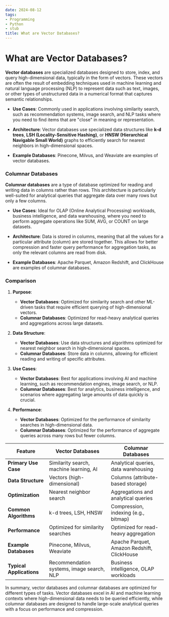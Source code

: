 ```yaml
---
date: 2024-08-12
tags:
- Programming
- Python
- stub
title: What are Vector Databases?
---
```


# What are Vector Databases?

**Vector databases** are specialized databases designed to store, index, and query high-dimensional data, typically in the form of vectors. These vectors are often the result of embedding techniques used in machine learning and natural language processing (NLP) to represent data such as text, images, or other types of unstructured data in a numerical format that captures semantic relationships.

- **Use Cases**: Commonly used in applications involving similarity search, such as recommendation systems, image search, and NLP tasks where you need to find items that are "close" in meaning or representation.

- **Architecture**: Vector databases use specialized data structures like **k-d trees**, **LSH (Locality-Sensitive Hashing)**, or **HNSW (Hierarchical Navigable Small World)** graphs to efficiently search for nearest neighbors in high-dimensional spaces.

- **Example Databases**: Pinecone, Milvus, and Weaviate are examples of vector databases.

### Columnar Databases

**Columnar databases** are a type of database optimized for reading and writing data in columns rather than rows. This architecture is particularly well-suited for analytical queries that aggregate data over many rows but only a few columns.

- **Use Cases**: Ideal for OLAP (Online Analytical Processing) workloads, business intelligence, and data warehousing, where you need to perform aggregate operations like SUM, AVG, or COUNT on large datasets.

- **Architecture**: Data is stored in columns, meaning that all the values for a particular attribute (column) are stored together. This allows for better compression and faster query performance for aggregation tasks, as only the relevant columns are read from disk.

- **Example Databases**: Apache Parquet, Amazon Redshift, and ClickHouse are examples of columnar databases.

### Comparison

1. **Purpose**:
   - **Vector Databases**: Optimized for similarity search and other ML-driven tasks that require efficient querying of high-dimensional vectors.
   - **Columnar Databases**: Optimized for read-heavy analytical queries and aggregations across large datasets.

2. **Data Structure**:
   - **Vector Databases**: Use data structures and algorithms optimized for nearest neighbor search in high-dimensional spaces.
   - **Columnar Databases**: Store data in columns, allowing for efficient reading and writing of specific attributes.

3. **Use Cases**:
   - **Vector Databases**: Best for applications involving AI and machine learning, such as recommendation engines, image search, or NLP.
   - **Columnar Databases**: Best for analytics, business intelligence, and scenarios where aggregating large amounts of data quickly is crucial.

4. **Performance**:
   - **Vector Databases**: Optimized for the performance of similarity searches in high-dimensional data.
   - **Columnar Databases**: Optimized for the performance of aggregate queries across many rows but fewer columns.

| Feature               | Vector Databases                        | Columnar Databases                       |
|-----------------------|-----------------------------------------|------------------------------------------|
| **Primary Use Case**  | Similarity search, machine learning, AI | Analytical queries, data warehousing     |
| **Data Structure**    | Vectors (high-dimensional)              | Columns (attribute-based storage)        |
| **Optimization**      | Nearest neighbor search                 | Aggregations and analytical queries      |
| **Common Algorithms** | k-d trees, LSH, HNSW                     | Compression, indexing (e.g., bitmap)     |
| **Performance**       | Optimized for similarity searches       | Optimized for read-heavy aggregation     |
| **Example Databases** | Pinecone, Milvus, Weaviate              | Apache Parquet, Amazon Redshift, ClickHouse |
| **Typical Applications** | Recommendation systems, image search, NLP | Business intelligence, OLAP workloads     |


In summary, vector databases and columnar databases are optimized for different types of tasks. Vector databases excel in AI and machine learning contexts where high-dimensional data needs to be queried efficiently, while columnar databases are designed to handle large-scale analytical queries with a focus on performance and compression.